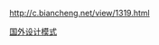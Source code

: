 http://c.biancheng.net/view/1319.html

[国外设计模式](https://refactoringguru.cn/design-patterns/factory-method)

